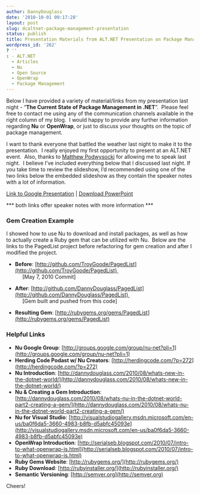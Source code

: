 ```yaml
---
author: DannyDouglass
date: '2010-10-01 09:17:28'
layout: post
slug: dcaltnet-package-management-presentation
status: publish
title: Presentation Materials from ALT.NET Presentation on Package Management
wordpress_id: '262'
? ''
: - ALT.NET
  - Articles
  - Nu
  - Open Source
  - OpenWrap
  - Package Management
---
```


Below I have provided a variety of material/links from my presentation last night - “**The Current State of Package Management in .NET**”.  Please feel free to contact me using any of the communication channels available in the right column of my blog.  I would happy to provide any further information regarding **Nu** or **OpenWrap**, or just to discuss your thoughts on the topic of package management.

I want to thank everyone that battled the weather last night to make it to the presentation.  I really enjoyed my first opportunity to present at an ALT.NET event.  Also, thanks to [Matthew Podwysocki](http://weblogs.asp.net/Podwysocki/) for allowing me to speak last night.  I believe I’ve included everything below that I discussed last night. If you take time to review the slideshow, I’d recommended using one of the two links below the embedded slideshow as they contain the speaker notes with a lot of information.

[Link to Google Presentation](https://docs.google.com/present/view?id=dg63kd2x_69f9mmx5cx) |
[Download PowerPoint](http://DannyDouglass.com/downloads/The_Current_State_of_Package_Management_in_ASPNET.ppt)

*** both links offer speaker notes with more information ***

### Gem Creation Example

I showed how to use Nu to download and install packages, as well as how to actually create a Ruby gem that can be utilized with Nu.  Below are the links to the PagedList project before refactoring for gem creation and after I modified the project.

  * **Before**: [http://github.com/TroyGoode/PagedList](http://github.com/TroyGoode/PagedList)    
     [May 7, 2010 Commit]

  * **After**: [http://github.com/DannyDouglass/PagedList](http://github.com/DannyDouglass/PagedList)    
     [Gem built and pushed from this code]

  * **Resulting Gem**: [http://rubygems.org/gems/PagedList](http://rubygems.org/gems/PagedList)

### Helpful Links

  * **Nu Google Group**: [http://groups.google.com/group/nu-net?pli=1](http://groups.google.com/group/nu-net?pli=1)
  * **Herding Code Podast w/ Nu Creators**: [http://herdingcode.com/?p=272](http://herdingcode.com/?p=272)
  * **Nu Introduction**: [http://dannydouglass.com/2010/08/whats-new-in-the-dotnet-world/](http://dannydouglass.com/2010/08/whats-new-in-the-dotnet-world/)
  * **Nu & Creating a Gem Introduction**: [http://dannydouglass.com/2010/08/whats-nu-in-the-dotnet-world-part2-creating-a-gem/](http://dannydouglass.com/2010/08/whats-nu-in-the-dotnet-world-part2-creating-a-gem/)
  * **Nu for Visual Studio**: [http://visualstudiogallery.msdn.microsoft.com/en-us/ba0f6da5-3660-4983-b8fb-d5abfc45093e](http://visualstudiogallery.msdn.microsoft.com/en-us/ba0f6da5-3660-4983-b8fb-d5abfc45093e)
  * **OpenWrap Introduction**: [http://serialseb.blogspot.com/2010/07/intro-to-what-openwrap-is.html](http://serialseb.blogspot.com/2010/07/intro-to-what-openwrap-is.html)
  * **Ruby Gems Website**: [http://rubygems.org/](http://rubygems.org/)
  * **Ruby Download**: [http://rubyinstaller.org/](http://rubyinstaller.org/)
  * **Semantic Versioning**: [http://semver.org](http://semver.org)

Cheers!

